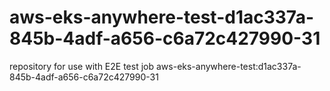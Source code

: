 # aws-eks-anywhere-test-d1ac337a-845b-4adf-a656-c6a72c427990-31
repository for use with E2E test job aws-eks-anywhere-test:d1ac337a-845b-4adf-a656-c6a72c427990-31
